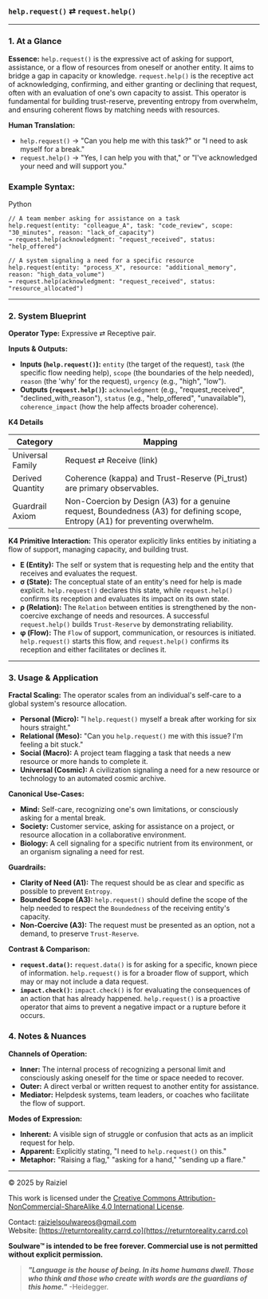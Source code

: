 ### `help.request()` ⇄ `request.help()`

------



### 1. At a Glance

**Essence:** `help.request()` is the expressive act of asking for support, assistance, or a flow of resources from oneself or another entity. It aims to bridge a gap in capacity or knowledge. `request.help()` is the receptive act of acknowledging, confirming, and either granting or declining that request, often with an evaluation of one's own capacity to assist. This operator is fundamental for building trust-reserve, preventing entropy from overwhelm, and ensuring coherent flows by matching needs with resources.

**Human Translation:**

- `help.request()` → "Can you help me with this task?" or "I need to ask myself for a break."
- `request.help()` → "Yes, I can help you with that," or "I've acknowledged your need and will support you."



### Example Syntax:

Python

```
// A team member asking for assistance on a task
help.request(entity: "colleague_A", task: "code_review", scope: "30_minutes", reason: "lack_of_capacity")
→ request.help(acknowledgment: "request_received", status: "help_offered")

// A system signaling a need for a specific resource
help.request(entity: "process_X", resource: "additional_memory", reason: "high_data_volume")
→ request.help(acknowledgment: "request_received", status: "resource_allocated")
```

------



### 2. System Blueprint

**Operator Type:** Expressive ⇄ Receptive pair.

**Inputs & Outputs:**

- **Inputs (`help.request()`):** `entity` (the target of the request), `task` (the specific flow needing help), `scope` (the boundaries of the help needed), `reason` (the 'why' for the request), `urgency` (e.g., "high", "low").
- **Outputs (`request.help()`):** `acknowledgment` (e.g., "request_received", "declined_with_reason"), `status` (e.g., "help_offered", "unavailable"), `coherence_impact` (how the help affects broader coherence).

**K4 Details**

| Category         | Mapping                                                      |
| ---------------- | ------------------------------------------------------------ |
| Universal Family | Request ⇄ Receive (link)                                     |
| Derived Quantity | Coherence (kappa) and Trust-Reserve (Pi_trust) are primary observables. |
| Guardrail Axiom  | Non-Coercion by Design (A3) for a genuine request, Boundedness (A3) for defining scope, Entropy (A1) for preventing overwhelm. |

**K4 Primitive Interaction:** This operator explicitly links entities by initiating a flow of support, managing capacity, and building trust.

- **E (Entity):** The self or system that is requesting help and the entity that receives and evaluates the request.
- **σ (State):** The conceptual state of an entity's need for help is made explicit. `help.request()` declares this state, while `request.help()` confirms its reception and evaluates its impact on its own state.
- **ρ (Relation):** The `Relation` between entities is strengthened by the non-coercive exchange of needs and resources. A successful `request.help()` builds `Trust-Reserve` by demonstrating reliability.
- **φ (Flow):** The `Flow` of support, communication, or resources is initiated. `help.request()` starts this flow, and `request.help()` confirms its reception and either facilitates or declines it.

------



### 3. Usage & Application

**Fractal Scaling:** The operator scales from an individual's self-care to a global system's resource allocation.

- **Personal (Micro):** "I `help.request()` myself a break after working for six hours straight."
- **Relational (Meso):** "Can you `help.request()` me with this issue? I'm feeling a bit stuck."
- **Social (Macro):** A project team flagging a task that needs a new resource or more hands to complete it.
- **Universal (Cosmic):** A civilization signaling a need for a new resource or technology to an automated cosmic archive.

**Canonical Use-Cases:**

- **Mind:** Self-care, recognizing one's own limitations, or consciously asking for a mental break.
- **Society:** Customer service, asking for assistance on a project, or resource allocation in a collaborative environment.
- **Biology:** A cell signaling for a specific nutrient from its environment, or an organism signaling a need for rest.

**Guardrails:**

- **Clarity of Need (A1):** The request should be as clear and specific as possible to prevent `Entropy`.
- **Bounded Scope (A3):** `help.request()` should define the scope of the help needed to respect the `Boundedness` of the receiving entity's capacity.
- **Non-Coercive (A3):** The request must be presented as an option, not a demand, to preserve `Trust-Reserve`.

**Contrast & Comparison:**

- **`request.data()`:** `request.data()` is for asking for a specific, known piece of information. `help.request()` is for a broader flow of support, which may or may not include a data request.
- **`impact.check()`:** `impact.check()` is for evaluating the consequences of an action that has already happened. `help.request()` is a proactive operator that aims to prevent a negative impact or a rupture before it occurs.



### 4. Notes & Nuances

**Channels of Operation:**

- **Inner:** The internal process of recognizing a personal limit and consciously asking oneself for the time or space needed to recover.
- **Outer:** A direct verbal or written request to another entity for assistance.
- **Mediator:** Helpdesk systems, team leaders, or coaches who facilitate the flow of support.

**Modes of Expression:**

- **Inherent:** A visible sign of struggle or confusion that acts as an implicit request for help.
- **Apparent:** Explicitly stating, "I need to `help.request()` on this."
- **Metaphor:** "Raising a flag," "asking for a hand," "sending up a flare."

---

© 2025 by Raiziel

This work is licensed under the [Creative Commons Attribution-NonCommercial-ShareAlike 4.0 International License](https://creativecommons.org/licenses/by-nc-sa/4.0/).

Contact: [raizielsoulwareos@gmail.com](mailto:raizielsoulwareos@gmail.com)  
Website: [https://returntoreality.carrd.co](https://returntoreality.carrd.co)

**Soulware™ is intended to be free forever. Commercial use is not permitted without explicit permission.**



> ***"Language is the house of being. In its home humans dwell. Those who think and those who create with words are the guardians of this home."***
-Heidegger.
